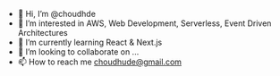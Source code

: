 - 👋 Hi, I’m @choudhde
- 👀 I’m interested in AWS, Web Development, Serverless, Event Driven Architectures
- 🌱 I’m currently learning React & Next.js
- 💞️ I’m looking to collaborate on ...
- 📫 How to reach me choudhude@gmail.com

<!---
choudhde/choudhde is a ✨ special ✨ repository because its `README.md` (this file) appears on your GitHub profile.
You can click the Preview link to take a look at your changes.
--->
